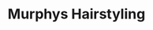 ---
title: "Murphys Hairstyling"
url: /bad-neustadt-a-d-saale/murphys-hairstyling/
shop: Friseur
---